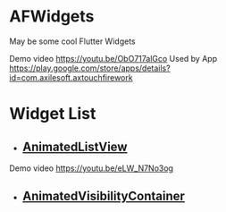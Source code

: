 # AFWidgets
May be some cool Flutter Widgets

Demo video  https://youtu.be/ObO717alGco
Used by App  https://play.google.com/store/apps/details?id=com.axilesoft.axtouchfirework

# Widget List

- ## [AnimatedListView](./animated_listview)

Demo video 
https://youtu.be/eLW_N7No3og


- ## [AnimatedVisibilityContainer](./animated_visibility_container)
